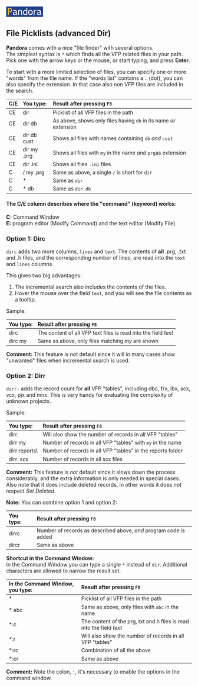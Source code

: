 [![Pandora](Images/pandora2.png)](../readme.md)
## File Picklists (advanced Dir)</a>  

**Pandora** comes with a nice "file finder" with several options.  
The simplest syntax is `*` which finds all the VFP related files in your path. Pick one with the arrow keys or the mouse, or start typing, and press **Enter**.  

To start with a more limited selection of files, you can specify one or more "words" from the file name. If the "words list" contains a `.` (dot), you can also specify the extension. In that case also non VFP files are included in the search.  

|C/E| You type:                |        Result after pressing `F8`                                |
|--|:-------------------------|:----------------------------------------------------------|
|CE| dir                      | Picklist of all VFP files in the path |  
|CE| dir db                   | As above, shows only files having `db` in its name *or* extension|
|CE| dir db cust               | Shows all files with names containing  `db` *and* `cust` |  
|CE| dir my .prg              | Shows all files with `my` in the name *and* `prg`as extension|
|CE| dir .ini              | Shows all files `.ini` files |
| C| / my .prg                | Same as above, a single `/` is short for `dir`|  
| C| *                        | Same as `dir`                                 |
| C| * db                      | Same as `dir db`                               |

#### The C/E column describes where the "command" (keyword) works: 
**C:** Command Window   
**E:** program editor (Modify Command) and the text editor (Modify File) 

<a id="dirc">  </a>

### Option 1: Dirc
`dirc` adds two more columns, `lines` and `text`. The contents of **all** .prg, .txt and .h files, and the corresponding number of lines, are read into the `text` and `lines` columns.  

This gives two big advantages:  
1. The incremental search also includes the contents of the files.
2. Hover the mouse over the field `text`, and you will see the file contents as a tooltip.

Sample:  

| You type:                |        Result after pressing `F8`                                |
|:-------------------------|:----------------------------------------------------------|
| dirc        | The content of all VFP text files is read into the field *text*|
| dirc my        | Same as above, only files matching *my* are shown|

**Comment:** This feature is *not* default since it will in many cases show "unwanted" files when incremental search is used.

<a id="dirr">  

### Option 2: Dirr </a>

`dirr:` adds the record count for **all** VFP "tables", including dbc, frx, lbx, scx, vcx, pjx and mnx. This is very handy for evaluating the complexity of unknown projects.  

Sample:  

| You type:                |        Result after pressing `F8`                                |
|:-------------------------|:----------------------------------------------------------|
| dirr        | Will also show the number of records in all VFP "tables"|
| dirr my        | Number of records in all VFP "tables" with `my` in the name|
| dirr reports\        | Number of records in all VFP "tables" in the reports folder |
| dirr .scx       | Number of records in all scx files|

**Comment:** This feature is *not* default since it slows down the process considerably, and the extra information is only needed in special cases. Also note that it does include deleted records, in other words it does *not* respect *Set Deleted*.


**Note:** You can combine option 1 and option 2:

| You type:                |        Result after pressing `F8`                                |
|:-------------------------|:----------------------------------------------------------|
| dirrc        | Number of records as described above, *and* program code is added|
| dircr      | Same as above |

**Shortcut in the Command Window:**  
In the Command Window you can type a single `*` instead of `dir`. Additional characters are allowed to narrow the result set. 

| In the Command Window, you type:                |        Result after pressing `F8`                                |
|:-------------------------|:----------------------------------------------------------|
| \*        | Picklist of all VFP files in the path|
| \* abc        | Same as above, only files with `abc` in the name|
| \*:c      | The content of the prg, txt and h files is read into the field *text* |
| \*:r        | Will also show the number of records in all VFP "tables"|
| \*:rc        | Combination of all the above|
| \*:cr        | Same as above|

**Comment:** Note the colon, `:`, it's necessary to enable the options in the command window.
